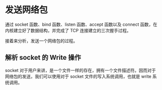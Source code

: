 # 发送网络包

通过 socket 函数、bind 函数、listen 函数、accept 函数以及 connect 函数，在内核建立好了数据结构，并完成了 TCP 连接建立的三次握手过程。

接着来分析，发送一个网络包的过程。

## 解析 socket 的 Write 操作

socket 对于用户来讲，是一个文件一样的存在，拥有一个文件描述符。因而对于网络包的发送，我们可以使用对于 socket 文件的写入系统调用，也就是 write 系统调用。
